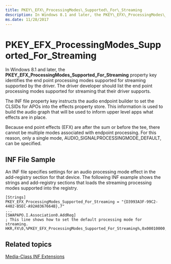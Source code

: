 ```yaml
---
title: PKEY\_EFX\_ProcessingModes\_Supported\_For\_Streaming
description: In Windows 8.1 and later, the PKEY\_EFX\_ProcessingModes\_Supported\_For\_Streaming property key identifies the end point processing modes supported for streaming supported by the driver.
ms.date: 11/28/2017
---
```


# PKEY\_EFX\_ProcessingModes\_Supported\_For\_Streaming


In Windows 8.1 and later, the **PKEY\_EFX\_ProcessingModes\_Supported\_For\_Streaming** property key identifies the end point processing modes supported for streaming supported by the driver. The driver developer should list the end point processing modes supported for streaming that their driver supports.

The INF file property key instructs the audio endpoint builder to set the CLSIDs for APOs into the effects property store. This information is used to build the audio graph that will be used to inform upper level apps what effects are in place.

Because end point effects (EFX) are after the sum or before the tee, there cannot be multiple modes associated with endpoint processing. For this reason, only a single mode, AUDIO\_SIGNALPROCESSINGMODE\_DEFAULT, can be specified.

## <span id="INF_File_Sample"></span><span id="inf_file_sample"></span><span id="INF_FILE_SAMPLE"></span>INF File Sample


An INF file specifies settings for an audio processing mode effect in the add-registry section for that device. The following INF example shows the strings and add-registry sections that loads the streaming processing modes supported into the registry.

```inf
[Strings]
PKEY_EFX_ProcessingModes_Supported_For_Streaming = "{D3993A3F-99C2-4402-B5EC-A92A0367664B},7"
...
[SWAPAPO.I.Association0.AddReg]
; This line shows how to set the default processing mode for streaming.
HKR,FX\0,%PKEY_EFX_ProcessingModes_Supported_For_Streaming%,0x00010000,%AUDIO_SIGNALPROCESSINGMODE_DEFAULT%
```

## <span id="related_topics"></span>Related topics


[Media-Class INF Extensions](media-class-inf-extensions.md)

 

 






